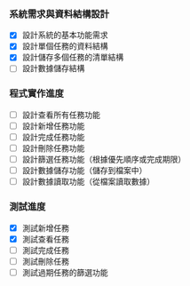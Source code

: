 ### 系統需求與資料結構設計
- [x] 設計系統的基本功能需求
- [x] 設計單個任務的資料結構
- [x] 設計儲存多個任務的清單結構
- [ ] 設計數據儲存結構

### 程式實作進度
- [ ] 設計查看所有任務功能
- [ ] 設計新增任務功能
- [ ] 設計完成任務功能
- [ ] 設計刪除任務功能
- [ ] 設計篩選任務功能（根據優先順序或完成期限）
- [ ] 設計數據儲存功能（儲存到檔案中）
- [ ] 設計數據讀取功能（從檔案讀取數據）

### 測試進度
- [x] 測試新增任務
- [x] 測試查看任務
- [ ] 測試完成任務
- [ ] 測試刪除任務
- [ ] 測試過期任務的篩選功能
